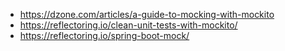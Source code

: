- https://dzone.com/articles/a-guide-to-mocking-with-mockito
- https://reflectoring.io/clean-unit-tests-with-mockito/
- https://reflectoring.io/spring-boot-mock/
